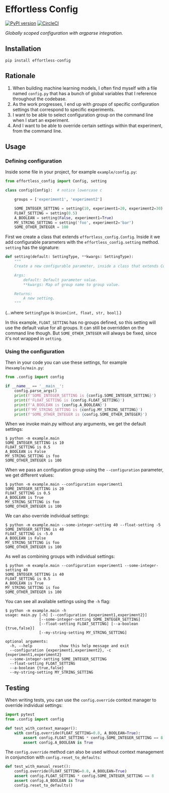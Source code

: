 # Effortless Config

[![PyPI version](https://badge.fury.io/py/effortless-config.svg)](https://badge.fury.io/py/effortless-config) [![CircleCI](https://circleci.com/gh/andreasjansson/effortless-config/tree/master.svg?style=svg)](https://circleci.com/gh/andreasjansson/effortless-config/tree/master)

_Globally scoped configuration with argparse integration._

## Installation

```
pip install effortless-config
```

## Rationale

1. When building machine learning models, I often find myself with a file named `config.py` that has a bunch of global variables that I reference throughout the codebase.
2. As the work progresses, I end up with _groups_ of specific configuration settings that correspond to specific experiments.
3. I want to be able to select configuration group on the command line when I start an experiment.
4. And I want to be able to override certain settings within that experiment, from the command line.

## Usage

### Defining configuration

Inside some file in your project, for example `example/config.py`:

```python
from effortless_config import Config, setting

class config(Config):  # notice lowercase c

    groups = ['experiment1', 'experiment2']

    SOME_INTEGER_SETTING = setting(10, experiment1=20, experiment2=30)
    FLOAT_SETTING = setting(0.5)
    A_BOOLEAN = setting(False, experiment1=True)
    MY_STRING_SETTING = setting('foo', experiment2='bar')
    SOME_OTHER_INTEGER = 100
```

First we create a class that extends `effortless_config.Config`. Inside it we add configurable parameters with the `effortless_config.setting` method. `setting` has the signature:

```python
def setting(default: SettingType, **kwargs: SettingType):
    """
    Create a new configurable parameter, inside a class that extends Config.

    Args:
        default: Default parameter value.
        **kwargs: Map of group name to group value.

    Returns:
        A new setting.
    """
```

(...where `SettingType` is `Union[int, float, str, bool]`.)


In this example, `FLOAT_SETTING` has no groups defined, so this setting will use the default value for all groups. It can still be overridden on the command line though. But `SOME_OTHER_INTEGER` will always be fixed, since it's not wrapped in `setting`.

### Using the configuration

Then in your code you can use these settings, for example in`example/main.py`:

```python
from .config import config

if __name__ == '__main__':
    config.parse_args()
    print(f'SOME_INTEGER_SETTING is {config.SOME_INTEGER_SETTING}')
    print(f'FLOAT_SETTING is {config.FLOAT_SETTING}')
    print(f'A_BOOLEAN is {config.A_BOOLEAN}')
    print(f'MY_STRING_SETTING is {config.MY_STRING_SETTING}')
    print(f'SOME_OTHER_INTEGER is {config.SOME_OTHER_INTEGER}')
```

When we invoke main.py without any arguments, we get the default settings:

```console
$ python -m example.main
SOME_INTEGER_SETTING is 10
FLOAT_SETTING is 0.5
A_BOOLEAN is False
MY_STRING_SETTING is foo
SOME_OTHER_INTEGER is 100
```

When we pass an configuration group using the `--configuration` parameter, we get different values:

```console
$ python -m example.main --configuration experiment1
SOME_INTEGER_SETTING is 20
FLOAT_SETTING is 0.5
A_BOOLEAN is True
MY_STRING_SETTING is foo
SOME_OTHER_INTEGER is 100
```

We can also override individual settings:

```console
$ python -m example.main --some-integer-setting 40 --float-setting -5
SOME_INTEGER_SETTING is 40
FLOAT_SETTING is -5.0
A_BOOLEAN is False
MY_STRING_SETTING is foo
SOME_OTHER_INTEGER is 100
```

As well as combining groups with individual settings:

```console
$ python -m example.main --configuration experiment1 --some-integer-setting 40
SOME_INTEGER_SETTING is 40
FLOAT_SETTING is 0.5
A_BOOLEAN is True
MY_STRING_SETTING is foo
SOME_OTHER_INTEGER is 100
```

You can see all available settings using the `-h` flag:

```console
$ python -m example.main -h
usage: main.py [-h] [--configuration {experiment1,experiment2}]
               [--some-integer-setting SOME_INTEGER_SETTING]
               [--float-setting FLOAT_SETTING] [--a-boolean {true,false}]
               [--my-string-setting MY_STRING_SETTING]

optional arguments:
  -h, --help            show this help message and exit
  --configuration {experiment1,experiment2}, -c {experiment1,experiment2}
  --some-integer-setting SOME_INTEGER_SETTING
  --float-setting FLOAT_SETTING
  --a-boolean {true,false}
  --my-string-setting MY_STRING_SETTING
```

## Testing

When writing tests, you can use the `config.override` context manager to override individual settings:

```python
import pytest
from .config import config

def test_with_context_manager():
    with config.override(FLOAT_SETTING=0.8, A_BOOLEAN=True):
        assert config.FLOAT_SETTING * config.SOME_INTEGER_SETTING == 8
        assert config.A_BOOLEAN is True
```

The `config.override` method can also be used without context management in conjunction with `config.reset_to_defaults`:

```python
def test_with_manual_reset():
    config.override(FLOAT_SETTING=0.8, A_BOOLEAN=True)
    assert config.FLOAT_SETTING * config.SOME_INTEGER_SETTING == 8
    assert config.A_BOOLEAN is True
    config.reset_to_defaults()
```
